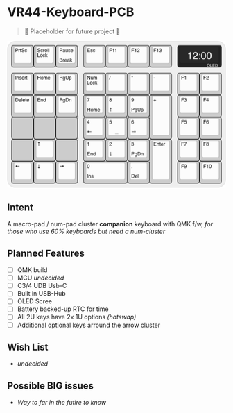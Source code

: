 # VR44-Keyboard-PCB

> &#128679; Placeholder for future project &#128679;

![](docs/vr44-layout.png)

## Intent

A macro-pad / num-pad cluster **companion** keyboard with QMK f/w, *for those who use 60% keyboards but need a num-cluster*

## Planned Features

- [ ] QMK build
- [ ] MCU *undecided*
- [ ] C3/4 UDB Usb-C
- [ ] Built in USB-Hub
- [ ] OLED Scree
- [ ] Battery backed-up RTC for time
- [ ] All 2U keys have 2x 1U options *(hotswap)*
- [ ] Additional optional keys arround the arrow cluster

## Wish List

- *undecided*

## Possible BIG issues

- *Way to far in the futire to know*

